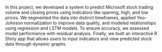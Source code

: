 In this project, we developed a system to predict Microsoft stock trading volume and closing prices using indicators like opening, high, and low prices. We segmented the data into distinct timeframes, applied Yeo-Johnson normalization to improve data quality, and modeled relationships using regression and LSTM models. To ensure accuracy, we assessed model performance with residual analysis. Finally, we built an interactive R Shiny app that allows users to input indicators and view predicted stock data through dynamic graphs.
